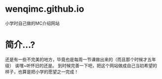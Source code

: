 # wenqimc.github.io
小学时自己做的MC介绍网站
# 简介...?
还是有一些不完美的地方，毕竟也是每周一节课做出来的（而且那个时候才五年级）
诶嘿~听怀旧的还是。
到时候完善一下吧，把这个网站做成自己当初希望的样子，也算是把小学的愿望之一完成！